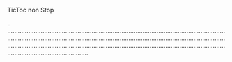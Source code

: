 TicToc non Stop

..
..................................................................................................................................................................................................................................................................................................................................................................................................................................